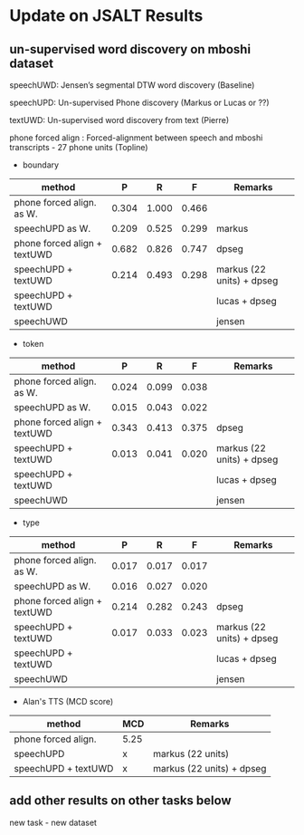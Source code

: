 # Update on JSALT Results

## un-supervised word discovery on mboshi dataset 

speechUWD: Jensen’s segmental DTW word discovery (Baseline)

speechUPD: Un-supervised Phone discovery (Markus or Lucas or ??)

textUWD: Un-supervised word discovery from text (Pierre)

phone forced align : Forced-alignment between speech and mboshi transcripts - 27 phone units (Topline)


* boundary

| method  |  P |  R |  F | Remarks |
|---|---|---|---|---|
|  phone forced align. as W.   |  0.304 |  1.000 | 0.466  | |
|  speechUPD as W.  	         |  0.209 | 0.525  | 0.299  | markus |
| phone forced align + textUWD |  0.682 |  0.826 | 0.747  | dpseg  |
|  speechUPD + textUWD         |  0.214 | 0.493  | 0.298  | markus (22 units) + dpseg |
|  speechUPD + textUWD         |   |   |   | lucas + dpseg |
|  speechUWD                   |   |   |   | jensen |

* token

| method  |  P |  R |  F | Remarks |
|---|---|---|---|---|
|  phone forced align. as W.   |  0.024 |  0.099  | 0.038  | |
|  speechUPD as W.  	         |  0.015 | 0.043   | 0.022  | |
| phone forced align + textUWD |  0.343 | 0.413  | 0.375  | dpseg |
|  speechUPD + textUWD         | 0.013  | 0.041  | 0.020  | markus (22 units) + dpseg |
|  speechUPD + textUWD         |   |   |   | lucas + dpseg |
|  speechUWD                   |   |   |   | jensen |

* type

| method  |  P |  R |  F | Remarks |
|---|---|---|---|---|
|  phone forced align. as W.   |  0.017 |  0.017 | 0.017  | |
|  speechUPD as W.  	         |  0.016 | 0.027  | 0.020  | |
| phone forced align + textUWD | 0.214  | 0.282  | 0.243  | dpseg |
|  speechUPD + textUWD         | 0.017  | 0.033  | 0.023  | markus (22 units) + dpseg |
|  speechUPD + textUWD         |   |   |   | lucas + dpseg |
|  speechUWD                   |   |   |   | jensen |

* Alan's TTS (MCD score)

| method  |  MCD | Remarks |
|---|---|---|
|  phone forced align.    |  5.25  | |
|  speechUPD 	         |  x  | markus (22 units) |
|  speechUPD + textUWD         |  x | markus (22 units) + dpseg |



## add other results on other tasks below

new task - new dataset
